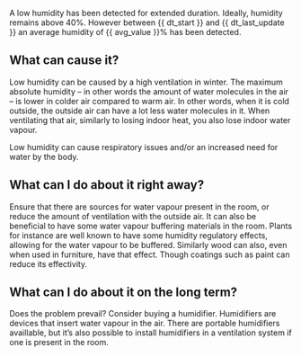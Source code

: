 A low humidity has been detected for extended duration. Ideally, humidity remains above 40%. However between {{ dt_start }} and {{ dt_last_update }} an average humidity of {{ avg_value }}% has been detected.

## What can cause it?
Low humidity can be caused by a high ventilation in winter. The maximum absolute humidity – in other words the amount of water molecules in the air – is lower in colder air compared to warm air. In other words, when it is cold outside, the outside air can have a lot less water molecules in it. When ventilating that air, similarly to losing indoor heat, you also lose indoor water vapour.

Low humidity can cause respiratory issues and/or an increased need for water by the body.

## What can I do about it right away?
Ensure that there are sources for water vapour present in the room, or reduce the amount of ventilation with the outside air. It can also be beneficial to have some water vapour buffering materials in the room. Plants for instance are well known to have some humidity regulatory effects, allowing for the water vapour to be buffered. Similarly wood can also, even when  used in furniture, have that effect. Though coatings such as paint can reduce its effectivity.

## What can I do about it on the long term?
Does the problem prevail? Consider buying a humidifier. Humidifiers are devices that insert water vapour in the air. There are portable humidifiers availlable, but it’s also possible to install humidifiers in a ventilation system if one is present in the room.